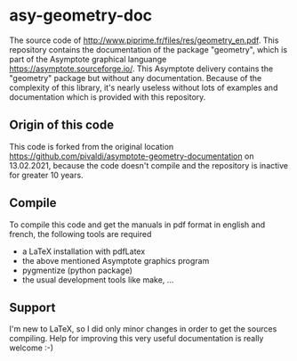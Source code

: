 # asy-geometry-doc
The source code of http://www.piprime.fr/files/res/geometry_en.pdf. 
This repository contains the documentation of the package "geometry", which is part of the Asymptote graphical languange
https://asymptote.sourceforge.io/. 
This Asymptote delivery contains the "geometry" package but without any documentation. Because of the complexity of this
library, it's nearly useless without lots of examples and documentation which is provided with this repository.

## Origin of this code
This code is forked from the original location
https://github.com/pivaldi/asymptote-geometry-documentation
on 13.02.2021, because the code doesn't compile and the repository is inactive for greater 10 years.

## Compile
To compile this code and get the manuals in pdf format in english and french, the following tools are required
+ a LaTeX installation with pdfLatex
+ the above mentioned Asymptote graphics program
+ pygmentize (python package)
+ the usual development tools like make, ...

## Support
I'm new to LaTeX, so I did only minor changes in order to get the sources compiling. Help for improving this very useful documentation is really welcome :-)

